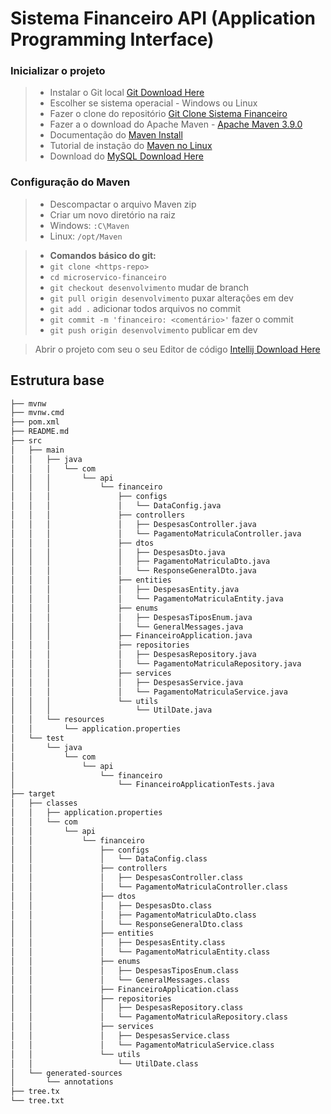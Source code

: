 # Sistema Financeiro API (Application Programming Interface)

### Inicializar o projeto

> * Instalar o Git local [Git Download Here](https://git-scm.com/downloads)
> * Escolher se sistema operacial - Windows ou Linux
> * Fazer o clone do
    repositório [Git Clone Sistema Financeiro](https://github.com/soudevjava/sistema-financeiro-faculdade)
> * Fazer a o download do Apache Maven - [Apache Maven 3.9.0](https://maven.apache.org/download.cgi)
> * Documentação do [Maven Install](https://maven.apache.org/install.html)
> * Tutorial de instação
    do [Maven no Linux](https://www.digitalocean.com/community/tutorials/install-maven-linux-ubuntu)
> * Download do [MySQL Download Here](https://www.mysql.com/downloads/)

### Configuração do Maven

> * Descompactar o arquivo Maven zip
> * Criar um novo diretório na raiz
> * Windows: `:C\Maven`
> * Linux:  `/opt/Maven`


> * **Comandos básico do git:**
> * `git clone <https-repo>`
> * `cd microservico-financeiro`
> * `git checkout desenvolvimento` mudar de branch
> * `git pull origin desenvolvimento` puxar alterações em dev
> * `git add .` adicionar todos arquivos no commit
> * `git commit -m 'financeiro: <comentário>'` fazer o commit
> * `git push origin desenvolvimento` publicar em dev


> Abrir o projeto com seu o seu Editor de
> código [Intellij Download Here](https://www.jetbrains.com/idea/download/#section=linux)

## Estrutura base

```bash
├── mvnw
├── mvnw.cmd
├── pom.xml
├── README.md
├── src
│   ├── main
│   │   ├── java
│   │   │   └── com
│   │   │       └── api
│   │   │           └── financeiro
│   │   │               ├── configs
│   │   │               │   └── DataConfig.java
│   │   │               ├── controllers
│   │   │               │   ├── DespesasController.java
│   │   │               │   └── PagamentoMatriculaController.java
│   │   │               ├── dtos
│   │   │               │   ├── DespesasDto.java
│   │   │               │   ├── PagamentoMatriculaDto.java
│   │   │               │   └── ResponseGeneralDto.java
│   │   │               ├── entities
│   │   │               │   ├── DespesasEntity.java
│   │   │               │   └── PagamentoMatriculaEntity.java
│   │   │               ├── enums
│   │   │               │   ├── DespesasTiposEnum.java
│   │   │               │   └── GeneralMessages.java
│   │   │               ├── FinanceiroApplication.java
│   │   │               ├── repositories
│   │   │               │   ├── DespesasRepository.java
│   │   │               │   └── PagamentoMatriculaRepository.java
│   │   │               ├── services
│   │   │               │   ├── DespesasService.java
│   │   │               │   └── PagamentoMatriculaService.java
│   │   │               └── utils
│   │   │                   └── UtilDate.java
│   │   └── resources
│   │       └── application.properties
│   └── test
│       └── java
│           └── com
│               └── api
│                   └── financeiro
│                       └── FinanceiroApplicationTests.java
├── target
│   ├── classes
│   │   ├── application.properties
│   │   └── com
│   │       └── api
│   │           └── financeiro
│   │               ├── configs
│   │               │   └── DataConfig.class
│   │               ├── controllers
│   │               │   ├── DespesasController.class
│   │               │   └── PagamentoMatriculaController.class
│   │               ├── dtos
│   │               │   ├── DespesasDto.class
│   │               │   ├── PagamentoMatriculaDto.class
│   │               │   └── ResponseGeneralDto.class
│   │               ├── entities
│   │               │   ├── DespesasEntity.class
│   │               │   └── PagamentoMatriculaEntity.class
│   │               ├── enums
│   │               │   ├── DespesasTiposEnum.class
│   │               │   └── GeneralMessages.class
│   │               ├── FinanceiroApplication.class
│   │               ├── repositories
│   │               │   ├── DespesasRepository.class
│   │               │   └── PagamentoMatriculaRepository.class
│   │               ├── services
│   │               │   ├── DespesasService.class
│   │               │   └── PagamentoMatriculaService.class
│   │               └── utils
│   │                   └── UtilDate.class
│   └── generated-sources
│       └── annotations
├── tree.tx
└── tree.txt
```